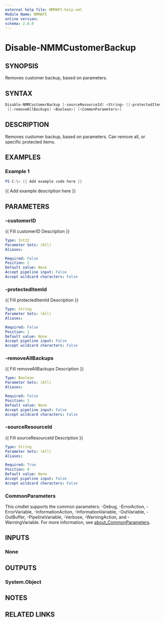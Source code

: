 ```yaml
---
external help file: NMMAPI-help.xml
Module Name: NMMAPI
online version:
schema: 2.0.0
---
```


# Disable-NMMCustomerBackup

## SYNOPSIS

Removes customer backup, based on parameters.

## SYNTAX

```powershell
Disable-NMMCustomerBackup [-sourceResourceId] <String> [[-protectedItemId] <String>] [[-customerID] <Int32>]
 [[-removeAllBackups] <Boolean>] [<CommonParameters>]
```

## DESCRIPTION

Removes customer backup, based on parameters. Can remove all, or specific protected items.

## EXAMPLES

### Example 1

```powershell
PS C:\> {{ Add example code here }}
```

{{ Add example description here }}

## PARAMETERS

### -customerID

{{ Fill customerID Description }}

```yaml
Type: Int32
Parameter Sets: (All)
Aliases:

Required: False
Position: 2
Default value: None
Accept pipeline input: False
Accept wildcard characters: False
```

### -protectedItemId

{{ Fill protectedItemId Description }}

```yaml
Type: String
Parameter Sets: (All)
Aliases:

Required: False
Position: 1
Default value: None
Accept pipeline input: False
Accept wildcard characters: False
```

### -removeAllBackups

{{ Fill removeAllBackups Description }}

```yaml
Type: Boolean
Parameter Sets: (All)
Aliases:

Required: False
Position: 3
Default value: None
Accept pipeline input: False
Accept wildcard characters: False
```

### -sourceResourceId

{{ Fill sourceResourceId Description }}

```yaml
Type: String
Parameter Sets: (All)
Aliases:

Required: True
Position: 0
Default value: None
Accept pipeline input: False
Accept wildcard characters: False
```

### CommonParameters

This cmdlet supports the common parameters: -Debug, -ErrorAction, -ErrorVariable, -InformationAction, -InformationVariable, -OutVariable, -OutBuffer, -PipelineVariable, -Verbose, -WarningAction, and -WarningVariable. For more information, see [about_CommonParameters](http://go.microsoft.com/fwlink/?LinkID=113216).

## INPUTS

### None

## OUTPUTS

### System.Object

## NOTES

## RELATED LINKS
